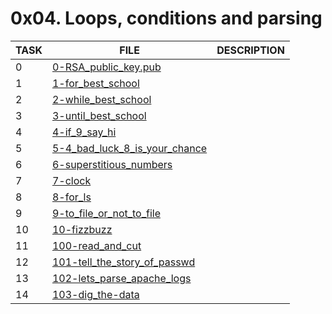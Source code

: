 # 0x04. Loops, conditions and parsing

| TASK | FILE                                                             | DESCRIPTION |
| ---- | ---------------------------------------------------------------- | ----------- |
| 0    | [0-RSA_public_key.pub](./0-RSA_public_key.pub)                   |             |
| 1    | [1-for_best_school](./1-for_best_school)                         |             |
| 2    | [2-while_best_school](./2-while_best_school)                     |             |
| 3    | [3-until_best_school](./3-until_best_school)                     |             |
| 4    | [4-if_9_say_hi](./4-if_9_say_hi)                                 |             |
| 5    | [5-4_bad_luck_8_is_your_chance](./5-4_bad_luck_8_is_your_chance) |             |
| 6    | [6-superstitious_numbers](./6-superstitious_numbers)             |             |
| 7    | [7-clock](./7-clock)                                             |             |
| 8    | [8-for_ls](./8-for_ls)                                           |             |
| 9    | [9-to_file_or_not_to_file](./9-to_file_or_not_to_file)           |             |
| 10   | [10-fizzbuzz](./10-fizzbuzz)                                     |             |
| 11   | [100-read_and_cut](./100-read_and_cut)                           |             |
| 12   | [101-tell_the_story_of_passwd](./101-tell_the_story_of_passwd)   |             |
| 13   | [102-lets_parse_apache_logs](./102-lets_parse_apache_logs)       |             |
| 14   | [103-dig_the-data](./103-dig_the-data)                           |             |
